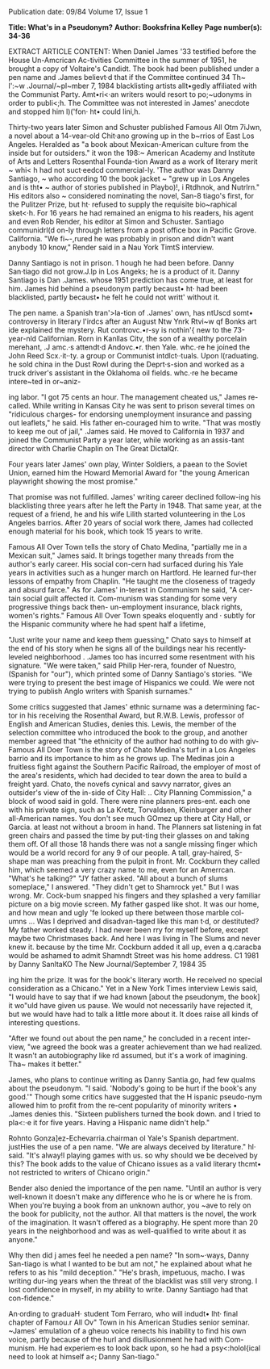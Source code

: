 Publication date: 09/84
Volume 17, Issue 1

**Title: What's in a Pseudonym?**
**Author: Booksfrina Kelley**
**Page number(s): 34-36**

EXTRACT ARTICLE CONTENT:
When Daniel James '33 testified before the House Un-Amcrican Ac-tivities Committee in the summer of 1951, he brought a copy of Voltaire's Candidt. The book had been published under a pen name and .James believt·d that if the Committee continued 34 Th~ l':~w .Journal/~pl~mber 7, 1984 blacklisting artists allt•gedly affiliated with the Communist Party. Amt•ri<·an writers would resort to po;~udonyms in order to publi<;h. The Committee was not interested in James' anecdote and stopped him l)('fon· ht• could lini,h. 

Thirty-two years later Simon and Schuster published Famous All Otm 7iJwn, a novel about a 14-vear-old Chit·ano growing up in the b~rrios of East Los Angeles. Heralded as "a book about Mexican-American culture from the inside but for outsiders." it won the 198:~ American Academy and Institute of Arts and Letters Rosenthal Founda-tion Award as a work of literary merit ~ whi< h had not suct·eedcd commercial-ly. 'The author was Danny Santiago, ~ who according 10 the book jacket ~ "grew up in Los Angeles and is tht• ~ author of stories published in Playbo)!, i Rtdhnok, and Nutrlrn." His editors also ~ considered nominating the novel, San-8 tiago's first, for the Pulitzer Prize, but ht· refused to supply the requisite bio~raphical sket<·h. For 16 years he had remained an enigma to his readers, his agent and even Rob Render, his editor at Simon and Schuster. Santiago communidrl(d on-ly through letters from a post office box in Pacific Grove. California. "We fi~-,rured he was probably in prison and didn't want anybody 10 know," Render said in a Nau York TimtS interview. 

Danny Santiago is not in prison. 1 hough he had been before. Danny San·tiago did not grow.J.lp in Los Angeks; he is a product of it. Danny Santiago is Dan .James. whose 1951 prediction has come true, at least for him. James hid behind a pseudonym partly becaust• ht· had been blacklisted, partly becaust• he felt he could not writt' without it. 

The pen name. a Spanish tran'>la-tion of .James' own, has ntUscd somt• controversy in literary l'irdcs after an August Ntw Ynrk Rtvi~w qf Bonks art ide explained the mystery. Rut controvc.•r-sy is nothin'{ new to the 73-year-nld Californian. Rorn in Kanllas Citv, the son of a wealthy porcelain merehant, .J amc.·s attendt·d Andovc.•r. then Yale. whc.·re he joined the John Reed Scx.·it··ty. a group or Communist intdlct··tuals. Upon l(raduating. he sold china in the Dust Rowl during the Deprt·s-sion and worked as a truck driver's assistant in the Oklahoma oil fields. whc.·re he became intere~ted in or~aniz-


ing labor. "I got 75 cents an hour. The management cheated us," James re-called. While writing in Kansas City he was sent to prison several times on "ridiculous charges- for endorsing unemployment insurance and passing out leaflets," he said. His father en-couraged him to write. "That was mostly to keep me out of jail," .James said. He moved to California in 1937 and joined the Communist Party a year later, while working as an assis-tant director with Charlie Chaplin on The Great DictalQr. 

Four years later James' own play, Winter Soldiers, a paean to the Soviet Union, earned him the Howard Memorial Award for "the young American playwright showing the most promise." 

That promise was not fulfilled. James' writing career declined follow-ing his blacklisting three years after he left the Party in 1948. That same year, at the request of a friend, he and his wife Lilith started volunteering in the Los Angeles barrios. After 20 years of social work there, James had collected enough material for his book, which took 15 years to write. 

Famous All Over Town tells the story of Chato Medina, "partially me in a Mexican suit," James said. It brings together many threads from the author's early career. His social con-cern had surfaced during his Yale years in activities such as a hunger march on Hartford. He learned fur-ther lessons of empathy from Chaplin. "He taught me the closeness of tragedy and absurd farce." As for James' in-terest in Communism he said, "A cer-tain social guilt affected it. Com-munism was standing for some very progressive things back then- un-employment insurance, black rights, women's rights." Famous All Over Town speaks eloquently and · subtly for the Hispanic community where he had spent half a lifetime, 

"Just write your name and keep them guessing," Chato says to himself at the end of his story when he signs all of the buildings near his recently-leveled neighborhood . .James too has incurred some resentment with his signature. "We were taken," said Philip Her-rera, founder of Nuestro, (Spanish for "our"), which printed some of Danny Santiago's stories. "We were trying to present the best image of Hispanics we could. We were not trying to publish Anglo writers with Spanish surnames." 

Some critics suggested that James' ethnic surname was a determining fac-tor in his receiving the Rosenthal Award, but R.W.B. Lewis, professor of English and American Studies, denies this. Lewis, the member of the selection committee who introduced the book to the group, and another member agreed that "the ethnicity of the author had nothing to do with giv-Famous All Doer Town is the story of Chato Medina's turf in a Los Angeles barrio and its importance to him as he grows up. The Medinas join a fruitless fight against the Southern Pacific Railroad, the employer of most of the area's residents, which had decided to tear down the area to build a freight yard. Chato, the novefs cynical and savvy narrator, gives an outsider's view of the in-side of City Hall: 
.. City Planning Commission," a block of wood said in gold. 
There were nine planners pres-ent. each one with his private sign, such as La Kretz, Torvaldsen, Kleinburger and other all-American names. You don't see much GOmez up there at City Hall, or Garcia. at least not without a broom in hand. The Planners sat listening in fat green chairs and passed the time by put-ting their glasses on and taking them off. Of all those 18 hands there was not a sangle missing finger which would be a world record for any 9 of our people. A tall, gray-haired, S-shape man was preaching from the pulpit in front. Mr. Cockburn they called him, which seemed a very crazy name to me, even for an Amerrcan. 
"What's he talking?" "JY father asked. 
"All about a bunch of slums someplace," I answered. "They didn't get to Shamrock yet." 
But I was wrong. Mr. Cock-bum snapped his fingers and they splashed a very familiar picture on a big movie screen. My father gasped like shot. It was our home, and how mean and ugly 'fe looked up there between those marble col-umns ... 
Was I deprived and disadvan-taged like this man t·d, or destituted? My father worked steady. I had never been rry for myself before, except maybe two Christmases back. And here I was living in The Slums and never knew it. because by the time Mr. Cockburn added it all up, even a q.caracba would be ashamed to admit Shamndt Street was his home address. 
C1 1981 by Danny SanltaKO
The New Journal/September 7, 1984 35 


ing him the prize. It was for the book's literary worth. He received no special consideration as a Chicano." Yet in a New York Times interview Lewis said, "I would have to say that if we had known [about the pseudonym, the book] it wo"uld have given us pause. We would not necessarily have rejected it, but we would have had to talk a little more about it. It does raise all kinds of interesting questions. 

"After we found out about the pen name," he concluded in a recent inter-view, "we agreed the book was a greater achievement than we had realized. It wasn't an autobiography like rd assumed, but it's a work of imagining. Tha~ makes it better." 

James, who plans to continue writing as Danny Santia.go, had few qualms about the pseudonym. "I said. 'Nobody's going to be hurt if the book's any good.'" Though some critics have suggested that the H ispanic pseudo-nym allowed him to profit from the re-cent popularity of minority writers • .James denies this. "Sixteen publishers turned the book down. and I tried to pla<:·e it for five years. Having a Hispanic name didn't help." 

Rohnto Gonza]ez-Echevarria.chairman ol Yale's Spanish department. justHies the use of a pen name. "We are always deceived by literature." hl· said. "It's alway!l playing games with us. so why should we be deceived by this? The book adds to the value of Chicano issues as a valid literary thcmt• not restricted to writers of Chicano origin." 

Bender also denied the importance of the pen name. "Until an author is very well-known it doesn't make any difference who he is or where he is from. When you're buying a book from an unknown author, you ~ave to rely on the book for publicity, not the author. All that matters is the novel, the work of the imagination. It wasn't offered as a biography. He spent more than 20 years in the neighborhood and was as well-qualified to write about it as anyone." 

Why then did j ames feel he needed a pen name? "In som~·ways, Danny San-tiago is what I wanted to be but am not," he explained about what he refers to as his "mild deception." "He's brash, impetuous, macho. I was writing dur-ing years when the threat of the blacklist was still very strong. I lost confidence in myself, in my ability to write. Danny Santiago had that con-fidence." 

An·ording to graduaH· student Tom Ferraro, who will indudt• lht· final chapter of Famou.r All Ov" Town in his American Studies senior seminar. ~James' emulation of a gheuo voice renects his inability to find his own voice, partly because of the hurl and disillusionment he had with Com-munism. He had experiem·es to look back upon, so he had a psy<:holol{ical need to look at himself a<; Danny San-tiago."